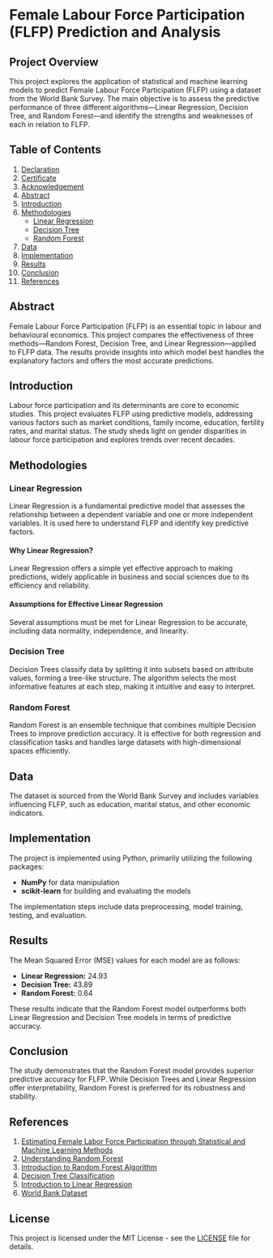 # Female Labour Force Participation (FLFP) Prediction and Analysis

## Project Overview
This project explores the application of statistical and machine learning models to predict Female Labour Force Participation (FLFP) using a dataset from the World Bank Survey. The main objective is to assess the predictive performance of three different algorithms—Linear Regression, Decision Tree, and Random Forest—and identify the strengths and weaknesses of each in relation to FLFP.

## Table of Contents
1. [Declaration](#declaration)
2. [Certificate](#certificate)
3. [Acknowledgement](#acknowledgement)
4. [Abstract](#abstract)
5. [Introduction](#introduction)
6. [Methodologies](#methodologies)
   - [Linear Regression](#linear-regression)
   - [Decision Tree](#decision-tree)
   - [Random Forest](#random-forest)
7. [Data](#data)
8. [Implementation](#implementation)
9. [Results](#results)
10. [Conclusion](#conclusion)
11. [References](#references)

## Abstract
Female Labour Force Participation (FLFP) is an essential topic in labour and behavioural economics. This project compares the effectiveness of three methods—Random Forest, Decision Tree, and Linear Regression—applied to FLFP data. The results provide insights into which model best handles the explanatory factors and offers the most accurate predictions.

## Introduction
Labour force participation and its determinants are core to economic studies. This project evaluates FLFP using predictive models, addressing various factors such as market conditions, family income, education, fertility rates, and marital status. The study sheds light on gender disparities in labour force participation and explores trends over recent decades.

## Methodologies

### Linear Regression
Linear Regression is a fundamental predictive model that assesses the relationship between a dependent variable and one or more independent variables. It is used here to understand FLFP and identify key predictive factors.

#### Why Linear Regression?
Linear Regression offers a simple yet effective approach to making predictions, widely applicable in business and social sciences due to its efficiency and reliability.

#### Assumptions for Effective Linear Regression
Several assumptions must be met for Linear Regression to be accurate, including data normality, independence, and linearity.

### Decision Tree
Decision Trees classify data by splitting it into subsets based on attribute values, forming a tree-like structure. The algorithm selects the most informative features at each step, making it intuitive and easy to interpret.

### Random Forest
Random Forest is an ensemble technique that combines multiple Decision Trees to improve prediction accuracy. It is effective for both regression and classification tasks and handles large datasets with high-dimensional spaces efficiently.

## Data
The dataset is sourced from the World Bank Survey and includes variables influencing FLFP, such as education, marital status, and other economic indicators.

## Implementation
The project is implemented using Python, primarily utilizing the following packages:
- **NumPy** for data manipulation
- **scikit-learn** for building and evaluating the models

The implementation steps include data preprocessing, model training, testing, and evaluation.

## Results
The Mean Squared Error (MSE) values for each model are as follows:
- **Linear Regression:** 24.93
- **Decision Tree:** 43.89
- **Random Forest:** 0.64

These results indicate that the Random Forest model outperforms both Linear Regression and Decision Tree models in terms of predictive accuracy.

## Conclusion
The study demonstrates that the Random Forest model provides superior predictive accuracy for FLFP. While Decision Trees and Linear Regression offer interpretability, Random Forest is preferred for its robustness and stability.

## References
1. [Estimating Female Labor Force Participation through Statistical and Machine Learning Methods](https://www.researchgate.net/publication/228998196_Estimating_Female_Labor_Force_Participation_through_Statistical_and_Machine_Learning_Methods_A_Comparison)
2. [Understanding Random Forest](https://www.analyticsvidhya.com/blog/2021/06/understanding-random-forest/)
3. [Introduction to Random Forest Algorithm](https://www.analyticsvidhya.com/blog/2021/10/an-introduction-to-random-forest-algorithm-for-beginners/)
4. [Decision Tree Classification](https://medium.com/@pranav3nov/decision-tree-classification-5916bba46b1a)
5. [Introduction to Linear Regression](https://www.ibm.com/in-en/topics/linear-regression)
6. [World Bank Dataset](https://data.worldbank.org/indicator/SL.TLF.CACT.FE.ZS)

## License
This project is licensed under the MIT License - see the [LICENSE](LICENSE) file for details.

